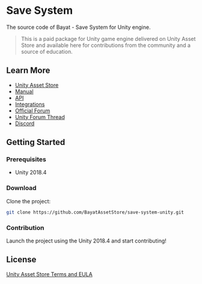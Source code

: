 # Save System

The source code of Bayat - Save System for Unity engine.

> This is a paid package for Unity game engine delivered on Unity Asset Store and available here for contributions from the community and a source of education.

## Learn More

- [Unity Asset Store](https://assetstore.unity.com/packages/slug/108890)
- [Manual](https://docs.bayat.io/save-system/manual/)
- [API](https://docs.bayat.io/save-system/api/)
- [Integrations](https://docs.bayat.io/save-system/manual/integrations/)
- [Official Forum](https://forums.bayat.io/forums/forum/unity-assets/save-system/)
- [Unity Forum Thread](https://forum.unity.com/threads/bayat-save-system-an-ultimate-data-management-solution.817416/)
- [Discord](https://discord.com/invite/HWMqD7T)

## Getting Started

### Prerequisites

- Unity 2018.4

### Download

Clone the project:

```bash
git clone https://github.com/BayatAssetStore/save-system-unity.git
```

### Contribution

Launch the project using the Unity 2018.4 and start contributing!

## License

[Unity Asset Store Terms and EULA](https://unity3d.com/legal/as_terms)
